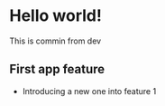 # Hello world!
This is commin from dev

## First app feature

- Introducing a new one into feature 1
